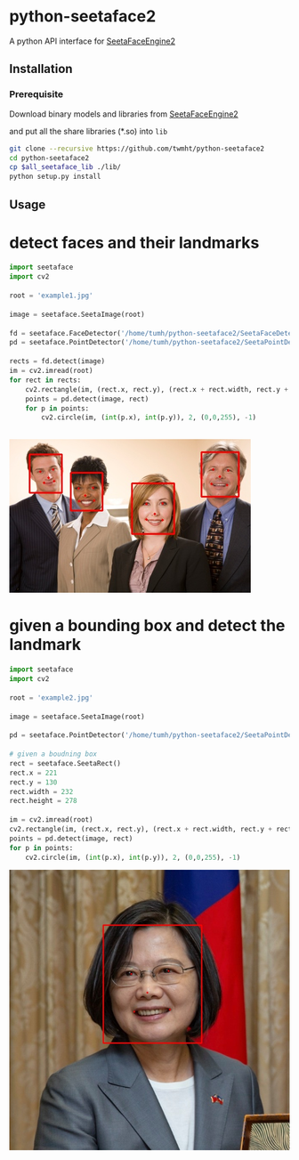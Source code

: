 # python-seetaface2

A python API interface for [SeetaFaceEngine2](https://github.com/seetaface/SeetaFaceEngine2)

## Installation

### Prerequisite

Download binary models and libraries from [SeetaFaceEngine2](https://github.com/seetaface/SeetaFaceEngine2/blob/master/attachment/README.md)

and put all the share libraries (*.so) into `lib` 

``` bash
git clone --recursive https://github.com/twmht/python-seetaface2
cd python-seetaface2 
cp $all_seetaface_lib ./lib/
python setup.py install
```

## Usage

# detect faces and their landmarks

``` python
import seetaface
import cv2

root = 'example1.jpg'

image = seetaface.SeetaImage(root)

fd = seetaface.FaceDetector('/home/tumh/python-seetaface2/SeetaFaceDetector2.0.ats')
pd = seetaface.PointDetector('/home/tumh/python-seetaface2/SeetaPointDetector2.0.pts5.ats')

rects = fd.detect(image)
im = cv2.imread(root)
for rect in rects:
    cv2.rectangle(im, (rect.x, rect.y), (rect.x + rect.width, rect.y + rect.height), (0,0,255), 2)
    points = pd.detect(image, rect)
    for p in points:
        cv2.circle(im, (int(p.x), int(p.y)), 2, (0,0,255), -1)
        
```

![Result](/example/example1_result.jpg)

# given a bounding box and detect the landmark

``` python
import seetaface
import cv2

root = 'example2.jpg'

image = seetaface.SeetaImage(root)

pd = seetaface.PointDetector('/home/tumh/python-seetaface2/SeetaPointDetector2.0.pts5.ats')

# given a boudning box
rect = seetaface.SeetaRect()
rect.x = 221
rect.y = 130
rect.width = 232
rect.height = 278

im = cv2.imread(root)
cv2.rectangle(im, (rect.x, rect.y), (rect.x + rect.width, rect.y + rect.height), (0,0,255), 2)
points = pd.detect(image, rect)
for p in points:
    cv2.circle(im, (int(p.x), int(p.y)), 2, (0,0,255), -1)
```

![President of Taiwan](/example/example2_result.jpg)
